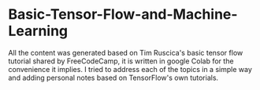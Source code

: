 # Basic-Tensor-Flow-and-Machine-Learning
All the content was generated based on Tim Ruscica's basic tensor flow tutorial shared by FreeCodeCamp, it is written in google Colab for the convenience it implies.
I tried to address each of the topics in a simple way and adding personal notes based on TensorFlow's own tutorials.
